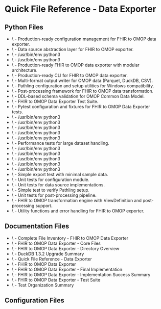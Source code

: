 # Quick File Reference - Data Exporter

## Python Files
- \ - Production-ready configuration management for FHIR to OMOP data exporter.
- \ - Data source abstraction layer for FHIR to OMOP exporter.
- \ - /usr/bin/env python3
- \ - /usr/bin/env python3
- \ - Production-ready FHIR to OMOP data exporter with modular architecture.
- \ - Production-ready CLI for FHIR to OMOP data exporter.
- \ - Multi-format output writer for OMOP data (Parquet, DuckDB, CSV).
- \ - Pathling configuration and setup utilities for Windows compatibility.
- \ - Post-processing framework for FHIR to OMOP data transformation.
- \ - DDL-based schema validation for OMOP Common Data Model.
- \ - FHIR to OMOP Data Exporter Test Suite.
- \ - Pytest configuration and fixtures for FHIR to OMOP Data Exporter tests.
- \ - /usr/bin/env python3
- \ - /usr/bin/env python3
- \ - /usr/bin/env python3
- \ - /usr/bin/env python3
- \ - /usr/bin/env python3
- \ - Performance tests for large dataset handling.
- \ - /usr/bin/env python3
- \ - /usr/bin/env python3
- \ - /usr/bin/env python3
- \ - /usr/bin/env python3
- \ - /usr/bin/env python3
- \ - Simple export test with minimal sample data.
- \ - Unit tests for configuration module.
- \ - Unit tests for data source implementations.
- \ - Simple test to verify Pathling setup.
- \ - Unit tests for post-processing pipeline.
- \ - FHIR to OMOP transformation engine with ViewDefinition and post-processing support.
- \ - Utility functions and error handling for FHIR to OMOP exporter.

## Documentation Files
- \ - Complete File Inventory - FHIR to OMOP Data Exporter
- \ - FHIR to OMOP Data Exporter - Core Files
- \ - FHIR to OMOP Data Exporter - Directory Overview
- \ - DuckDB 1.3.2 Upgrade Summary
- \ - Quick File Reference - Data Exporter
- \ - FHIR to OMOP Data Exporter
- \ - FHIR to OMOP Data Exporter - Final Implementation
- \ - FHIR to OMOP Data Exporter - Implementation Success Summary
- \ - FHIR to OMOP Data Exporter - Test Suite
- \ - Test Organization Summary

## Configuration Files

